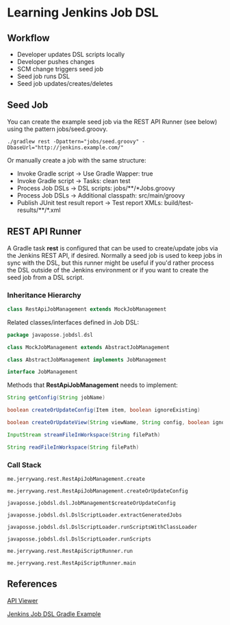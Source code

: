 # Learning Jenkins Job DSL

## Workflow
* Developer updates DSL scripts locally
* Developer pushes changes
* SCM change triggers seed job
* Seed job runs DSL
* Seed job updates/creates/deletes

## Seed Job
You can create the example seed job via the REST API Runner (see below) using the pattern jobs/seed.groovy.
```
./gradlew rest -Dpattern="jobs/seed.groovy" -DbaseUrl="http://jenkins.example.com/"
```
Or manually create a job with the same structure:
* Invoke Gradle script -> Use Gradle Wapper: true
* Invoke Gradle script -> Tasks: clean test
* Process Job DSLs -> DSL scripts: jobs/**/*Jobs.groovy
* Process Job DSLs -> Additional classpath: src/main/groovy
* Publish JUnit test result report -> Test report XMLs: build/test-results/**/*.xml

## REST API Runner
A Gradle task **rest** is configured that can be used to create/update jobs via the Jenkins REST API, if desired. Normally a seed job is used to keep jobs in sync with the DSL, but this runner might be useful if you'd rather process the DSL outside of the Jenkins environment or if you want to create the seed job from a DSL script.

### Inheritance Hierarchy
```groovy
class RestApiJobManagement extends MockJobManagement
```

Related classes/interfaces defined in Job DSL:
```groovy
package javaposse.jobdsl.dsl

class MockJobManagement extends AbstractJobManagement

class AbstractJobManagement implements JobManagement

interface JobManagement
```

Methods that **RestApiJobManagement** needs to implement:
```groovy
String getConfig(String jobName)

boolean createOrUpdateConfig(Item item, boolean ignoreExisting)

boolean createOrUpdateView(String viewName, String config, boolean ignoreExisting)

InputStream streamFileInWorkspace(String filePath)

String readFileInWorkspace(String filePath)
```

### Call Stack
```
me.jerrywang.rest.RestApiJobManagement.create

me.jerrywang.rest.RestApiJobManagement.createOrUpdateConfig

javaposse.jobdsl.dsl.JobManagement$createOrUpdateConfig

javaposse.jobdsl.dsl.DslScriptLoader.extractGeneratedJobs

javaposse.jobdsl.dsl.DslScriptLoader.runScriptsWithClassLoader

javaposse.jobdsl.dsl.DslScriptLoader.runScripts

me.jerrywang.rest.RestApiScriptRunner.run

me.jerrywang.rest.RestApiScriptRunner.main
```

## References
[API Viewer](https://jenkinsci.github.io/job-dsl-plugin/)

[Jenkins Job DSL Gradle Example](https://github.com/sheehan/job-dsl-gradle-example)

